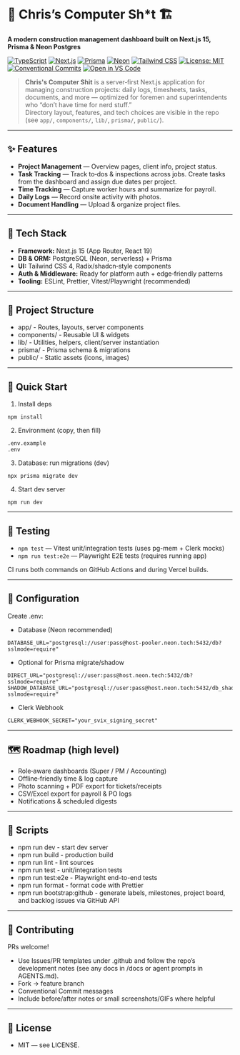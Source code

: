 # 🧰 Chris’s Computer Sh\*t 🏗️

**A modern construction management dashboard built on Next.js 15, Prisma & Neon
Postgres**

[![TypeScript](https://img.shields.io/badge/TypeScript-5.x-blue.svg?logo=typescript)](https://www.typescriptlang.org/)
[![Next.js](https://img.shields.io/badge/Next.js-15-black?logo=next.js)](https://nextjs.org/)
[![Prisma](https://img.shields.io/badge/Prisma-ORM-2D3748?logo=prisma)](https://prisma.io/)
[![Neon](https://img.shields.io/badge/PostgreSQL-Neon-15A143?logo=postgresql)](https://neon.tech/)
[![Tailwind CSS](https://img.shields.io/badge/Tailwind_CSS-4.x-38B2AC?logo=tailwind-css)](https://tailwindcss.com/)
[![License: MIT](https://img.shields.io/badge/License-MIT-green.svg)](#license)
[![Conventional Commits](https://img.shields.io/badge/Commits-Conventional-FE5196.svg)](https://www.conventionalcommits.org/)
[![Open in VS Code](https://img.shields.io/badge/Dev-Open%20in%20VS%20Code-007ACC?logo=visualstudiocode)](https://code.visualstudio.com/)

> **Chris's Computer Shit** is a server‑first Next.js application for managing
> construction projects: daily logs, timesheets, tasks, documents, and more —
> optimized for foremen and superintendents who “don’t have time for nerd
> stuff.”  
> Directory layout, features, and tech choices are visible in the repo (see
> `app/`, `components/`, `lib/`, `prisma/`, `public/`).

---

## ✨ Features

- **Project Management** — Overview pages, client info, project status.
- **Task Tracking** — Track to‑dos & inspections across jobs. Create tasks from
  the dashboard and assign due dates per project.
- **Time Tracking** — Capture worker hours and summarize for payroll.
- **Daily Logs** — Record onsite activity with photos.
- **Document Handling** — Upload & organize project files.

---

## 🧱 Tech Stack

- **Framework:** Next.js 15 (App Router, React 19)
- **DB & ORM:** PostgreSQL (Neon, serverless) + Prisma
- **UI:** Tailwind CSS 4, Radix/shadcn‑style components
- **Auth & Middleware:** Ready for platform auth + edge‑friendly patterns
- **Tooling:** ESLint, Prettier, Vitest/Playwright (recommended)

---

## 📁 Project Structure

- app/ - Routes, layouts, server components
- components/ - Reusable UI & widgets
- lib/ - Utilities, helpers, client/server instantiation
- prisma/ - Prisma schema & migrations
- public/ - Static assets (icons, images)

---

## 🚀 Quick Start

1. Install deps

```
npm install
```

2. Environment (copy, then fill)

```
.env.example
.env
```

3. Database: run migrations (dev)

```
npx prisma migrate dev
```

4. Start dev server

```
npm run dev
```

---

## 🧪 Testing

- `npm test` — Vitest unit/integration tests (uses pg-mem + Clerk mocks)
- `npm run test:e2e` — Playwright E2E tests (requires running app)

CI runs both commands on GitHub Actions and during Vercel builds.

---

## 🔧 Configuration

Create .env:

- Database (Neon recommended)

```
DATABASE_URL="postgresql://user:pass@host-pooler.neon.tech:5432/db?sslmode=require"
```

- Optional for Prisma migrate/shadow

```
DIRECT_URL="postgresql://user:pass@host.neon.tech:5432/db?sslmode=require"
SHADOW_DATABASE_URL="postgresql://user:pass@host.neon.tech:5432/db_shadow?sslmode=require"
```

- Clerk Webhook

```
CLERK_WEBHOOK_SECRET="your_svix_signing_secret"
```

---

## 🗺️ Roadmap (high level)

- Role‑aware dashboards (Super / PM / Accounting)
- Offline‑friendly time & log capture
- Photo scanning + PDF export for tickets/receipts
- CSV/Excel export for payroll & PO logs
- Notifications & scheduled digests

---

## 🧪 Scripts

- npm run dev - start dev server
- npm run build - production build
- npm run lint - lint sources
- npm run test - unit/integration tests
- npm run test:e2e - Playwright end-to-end tests
- npm run format - format code with Prettier
- npm run bootstrap:github - generate labels, milestones, project board, and
  backlog issues via GitHub API

---

## 🤝 Contributing

PRs welcome!

- Use Issues/PR templates under .github and follow the repo’s development notes
  (see any docs in /docs or agent prompts in AGENTS.md).
- Fork → feature branch
- Conventional Commit messages
- Include before/after notes or small screenshots/GIFs where helpful

---

## 📄 License

- MIT — see LICENSE.
